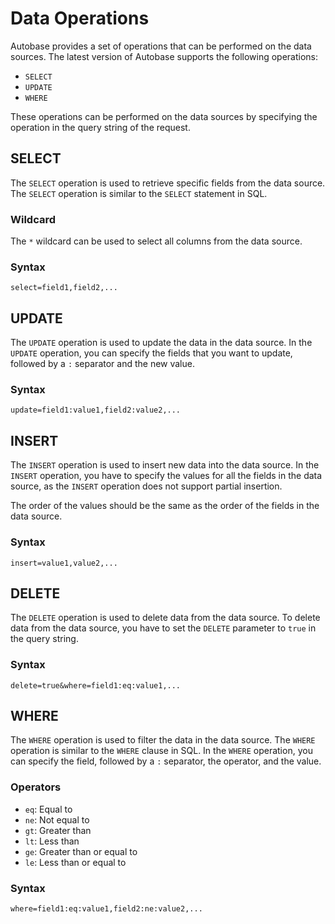 # Data Operations

Autobase provides a set of operations that can be performed on the data sources. The latest version of Autobase supports the following operations:

- `SELECT`
- `UPDATE`
- `WHERE`

These operations can be performed on the data sources by specifying the operation in the query string of the request.

## SELECT

The `SELECT` operation is used to retrieve specific fields from the data source. The `SELECT` operation is similar to the `SELECT` statement in SQL.

### Wildcard

The `*` wildcard can be used to select all columns from the data source.

### Syntax

```http
select=field1,field2,...
```

## UPDATE

The `UPDATE` operation is used to update the data in the data source. In the `UPDATE` operation, you can specify the fields that you want to update, followed by a `:` separator and the new value.

### Syntax

```http
update=field1:value1,field2:value2,...
```

## INSERT

The `INSERT` operation is used to insert new data into the data source. In the `INSERT` operation, you have to specify the values for all the fields in the data source, as the `INSERT` operation does not support partial insertion.

The order of the values should be the same as the order of the fields in the data source.

### Syntax

```http
insert=value1,value2,...
```

## DELETE

The `DELETE` operation is used to delete data from the data source. To delete data from the data source, you have to set the `DELETE` parameter to `true` in the query string.

### Syntax

```http
delete=true&where=field1:eq:value1,...
```

## WHERE

The `WHERE` operation is used to filter the data in the data source. The `WHERE` operation is similar to the `WHERE` clause in SQL. In the `WHERE` operation, you can specify the field, followed by a `:` separator, the  operator, and the value.

### Operators
- `eq`: Equal to
- `ne`: Not equal to
- `gt`: Greater than
- `lt`: Less than
- `ge`: Greater than or equal to
- `le`: Less than or equal to

### Syntax

```http
where=field1:eq:value1,field2:ne:value2,...
```